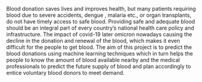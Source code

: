 Blood donation saves lives and improves health, but many patients requiring blood due to severe accidents, dengue , malaria etc., or organ transplants, do not have timely access to safe blood. Providing safe and adequate blood should be an integral part of every country’s national health care policy and infrastructure. The impact of  covid-19 later omicron nowadays causing the decline in the donation and renewal of  the blood, which makes it even difficult for the people to get blood. The aim of this project is to predict the blood donations using machine learning techniques which in turn helps the people to know the amount of blood available nearby and the medical professionals to predict the future supply of blood and plan accordingly to entice voluntary blood donors to meet demand.
